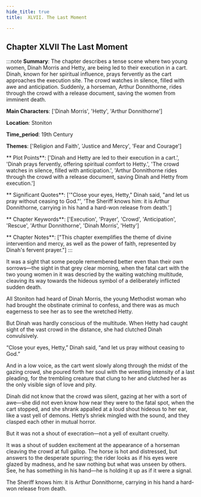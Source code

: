 ```yaml
---
hide_title: true
title:  XLVII. The Last Moment 

---
```

## Chapter XLVII The Last Moment 

:::note
**Summary**:
The chapter describes a tense scene where two young women, Dinah Morris and Hetty, are being led to their execution in a cart. Dinah, known for her spiritual influence, prays fervently as the cart approaches the execution site. The crowd watches in silence, filled with awe and anticipation. Suddenly, a horseman, Arthur Donnithorne, rides through the crowd with a release document, saving the women from imminent death.

**Main Characters**:
['Dinah Morris', 'Hetty', 'Arthur Donnithorne']

**Location**:
Stoniton

**Time_period**:
19th Century

**Themes**:
['Religion and Faith', 'Justice and Mercy', 'Fear and Courage']

** Plot Points**:
['Dinah and Hetty are led to their execution in a cart.', 'Dinah prays fervently, offering spiritual comfort to Hetty.', 'The crowd watches in silence, filled with anticipation.', 'Arthur Donnithorne rides through the crowd with a release document, saving Dinah and Hetty from execution.']

** Significant Quotes**:
['"Close your eyes, Hetty," Dinah said, "and let us pray without ceasing to God."', 'The Sheriff knows him: it is Arthur Donnithorne, carrying in his hand a hard-won release from death.']

** Chapter Keywords**:
['Execution', 'Prayer', 'Crowd', 'Anticipation', 'Rescue', 'Arthur Donnithorne', 'Dinah Morris', 'Hetty']

** Chapter Notes**:
["This chapter exemplifies the theme of divine intervention and mercy, as well as the power of faith, represented by Dinah's fervent prayer."]
:::


  It was a sight that some people remembered better even than their own sorrows—the sight in that grey clear morning, when the fatal cart with the two young women in it was descried by the waiting watching multitude, cleaving its way towards the hideous symbol of a deliberately inflicted sudden death. 

  All Stoniton had heard of Dinah Morris, the young Methodist woman who had brought the obstinate criminal to confess, and there was as much eagerness to see her as to see the wretched Hetty. 

  But Dinah was hardly conscious of the multitude. When Hetty had caught sight of the vast crowd in the distance, she had clutched Dinah convulsively. 

  “Close your eyes, Hetty,” Dinah said, “and let us pray without ceasing to God.” 

  And in a low voice, as the cart went slowly along through the midst of the gazing crowd, she poured forth her soul with the wrestling intensity of a last pleading, for the trembling creature that clung to her and clutched her as the only visible sign of love and pity. 

  Dinah did not know that the crowd was silent, gazing at her with a sort of awe—she did not even know how near they were to the fatal spot, when the cart stopped, and she shrank appalled at a loud shout hideous to her ear, like a vast yell of demons. Hetty’s shriek mingled with the sound, and they clasped each other in mutual horror. 

  But it was not a shout of execration—not a yell of exultant cruelty. 

  It was a shout of sudden excitement at the appearance of a horseman cleaving the crowd at full gallop. The horse is hot and distressed, but answers to the desperate spurring; the rider looks as if his eyes were glazed by madness, and he saw nothing but what was unseen by others. See, he has something in his hand—he is holding it up as if it were a signal. 

  The Sheriff knows him: it is Arthur Donnithorne, carrying in his hand a hard-won release from death. 

  
